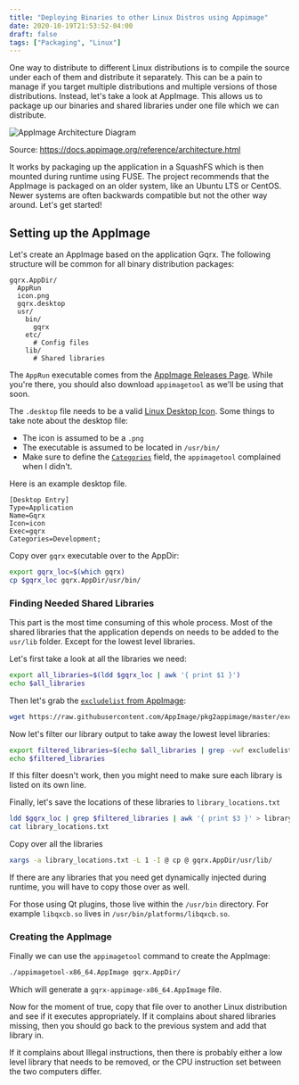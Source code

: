 ```yaml
---
title: "Deploying Binaries to other Linux Distros using Appimage"
date: 2020-10-19T21:53:52-04:00
draft: false
tags: ["Packaging", "Linux"]
---
```


One way to distribute to different Linux distributions is to compile the source under each of them and distribute it separately.  This can be a pain to manage if you target multiple distributions and multiple versions of those distributions. Instead, let's take a look at AppImage. This allows us to package up our binaries and shared libraries under one file which we can distribute.

![AppImage Architecture Diagram](/files/images/blog/appimage-architecture-overview.svg)

Source: https://docs.appimage.org/reference/architecture.html

It works by packaging up the application in a SquashFS which is then mounted during runtime using FUSE. The project recommends that the AppImage is packaged on an older system, like an Ubuntu LTS or CentOS. Newer systems are often backwards compatible but not the other way around. Let's get started!

## Setting up the AppImage

Let's create an AppImage based on the application Gqrx. The following structure will be common for all binary distribution packages:

```
gqrx.AppDir/
  AppRun
  icon.png
  gqrx.desktop
  usr/
    bin/
      gqrx
    etc/
      # Config files
    lib/
      # Shared libraries
```

The `AppRun` executable comes from the [AppImage Releases Page](https://github.com/AppImage/AppImageKit/releases). While you're there, you should also download `appimagetool` as we'll be using that soon.

The `.desktop` file needs to be a valid [Linux Desktop Icon](/blog/linuxdesktopicons/). Some things to take note about the desktop file:

- The icon is assumed to be a `.png`
- The executable is assumed to be located in `/usr/bin/`
- Make sure to define the [`Categories`](https://specifications.freedesktop.org/menu-spec/latest/apa.html) field, the `appimagetool` complained when I didn't.

Here is an example desktop file.

```
[Desktop Entry]
Type=Application
Name=Gqrx
Icon=icon
Exec=gqrx
Categories=Development;
```

Copy over `gqrx` executable over to the AppDir:

```bash
export gqrx_loc=$(which gqrx)
cp $gqrx_loc gqrx.AppDir/usr/bin/
```

### Finding Needed Shared Libraries

This part is the most time consuming of this whole process. Most of the shared libraries that the application depends on needs to be added to the `usr/lib` folder. Except for the lowest level libraries. 

Let's first take a look at all the libraries we need:

```bash
export all_libraries=$(ldd $gqrx_loc | awk '{ print $1 }')
echo $all_libraries
```

Then let's grab the [`excludelist` from AppImage](https://raw.githubusercontent.com/AppImage/pkg2appimage/master/excludelist):

```bash
wget https://raw.githubusercontent.com/AppImage/pkg2appimage/master/excludelist
```

Now let's filter our library output to take away the lowest level libraries:

```bash
export filtered_libraries=$(echo $all_libraries | grep -vwf excludelist)
echo $filtered_libraries
```

If this filter doesn't work, then you might need to make sure each library is listed on its own line.

Finally, let's save the locations of these libraries to `library_locations.txt`

```bash
ldd $gqrx_loc | grep $filtered_libraries | awk '{ print $3 }' > library_locations.txt
cat library_locations.txt
```

Copy over all the libraries

```bash
xargs -a library_locations.txt -L 1 -I @ cp @ gqrx.AppDir/usr/lib/
```

If there are any libraries that you need get dynamically injected during runtime, you will have to copy those over as well.

For those using Qt plugins, those live within the `/usr/bin` directory. For example `libqxcb.so` lives in `/usr/bin/platforms/libqxcb.so`.

### Creating the AppImage

Finally we can use the `appimagetool` command to create the AppImage:

```bash
./appimagetool-x86_64.AppImage gqrx.AppDir/
```

Which will generate a `gqrx-appimage-x86_64.AppImage` file.

Now for the moment of true, copy that file over to another Linux distribution and see if it executes appropriately.  If it complains about shared libraries missing, then you should go back to the previous system and add that library in.

If it complains about Illegal instructions, then there is probably either a low level library that needs to be removed, or the CPU instruction set between the two computers differ.